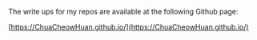 
The write ups for my repos are available at the following Github page:

[https://ChuaCheowHuan.github.io/](https://ChuaCheowHuan.github.io/)
